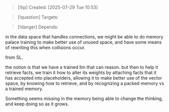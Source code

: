 
>[!tip] Created: [2025-07-29 Tue 10:53]

>[!question] Targets: 

>[!danger] Depends: 

in the data space that handles connections, we might be able to do memory palace training to make better use of unused space, and have some means of rewriting this when collisions occur.

from SL.

the notion is that we have a trained llm that can reason.  but then to help it retrieve facts, we train it how to alter its weights by attaching facts that it has accepted into placeholders, allowing it to make better use of the vector space, by knowing how to retrieve, and by recognizing a packed memory vs a trained memory.

Something seems missing in the memory being able to change the thinking, and keep doing so as it grows.